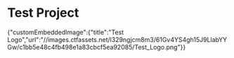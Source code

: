 # Test Project

{"customEmbeddedImage":{"title":"Test Logo","url":"//images.ctfassets.net/l329ngjcm8m3/61Gv4YS4gh15J9LlabYYGw/c1bb5e48c4fb498e1a83cbcf5ea92085/Test_Logo.png"}}
